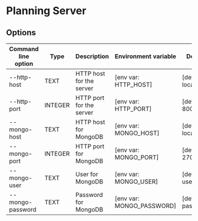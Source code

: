 # Planning Server

## Options

| Command line option | Type      | Description               | Environment variable      | Default               |
| ------------------- | --------- | ------------------------- | ------------------------- | --------------------- |
| --http-host         |   TEXT    |  HTTP host for the server | [env var: HTTP_HOST]      | [default:  localhost] |
| --http-port         |   INTEGER |  HTTP port for the server | [env var: HTTP_PORT]      | [default: 8000]       |
| --mongo-host        |   TEXT    |  HTTP host for MongoDB    | [env var: MONGO_HOST]     | [default: localhost]  |
| --mongo-port        |   INTEGER |  HTTP port for MongoDB    | [env var: MONGO_PORT]     | [default: 27017]      |
| --mongo-user        |   TEXT    |  User for MongoDB         | [env var: MONGO_USER]     | [default: user]       |
| --mongo-password    |   TEXT    |  Password for MongoDB     | [env var: MONGO_PASSWORD] | [default: password]   |
